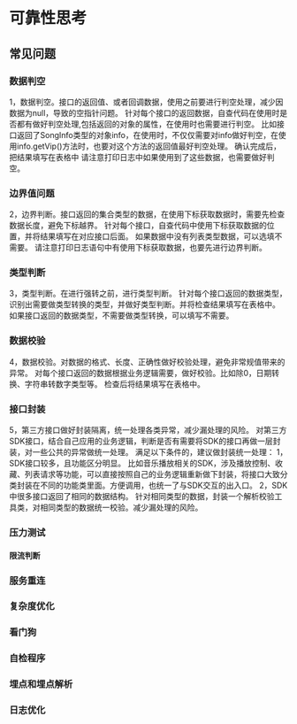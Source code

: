 # 可靠性思考

## 常见问题
### 数据判空
1，数据判空。接口的返回值、或者回调数据，使用之前要进行判空处理，减少因数据为null，导致的空指针问题。
针对每个接口的返回数据，自查代码在使用时是否都有做好判空处理,包括返回的对象的属性，在使用时也需要进行判空。
比如接口返回了SongInfo类型的对象info，在使用时，不仅仅需要对info做好判空，在使用info.getVip()方法时，也要对这个方法的返回值最好判空处理。 确认完成后，把结果填写在表格中
请注意打印日志中如果使用到了这些数据，也需要做好判空。

### 边界值问题
2，边界判断。接口返回的集合类型的数据，在使用下标获取数据时，需要先检查数据长度，避免下标越界。
针对每个接口，自查代码中使用下标获取数据的位置，并将结果填写在对应接口后面。
如果数据中没有列表类型数据，可以选填不需要。
请注意打印日志语句中有使用下标获取数据，也要先进行边界判断。

### 类型判断
3，类型判断。在进行强转之前，进行类型判断。
针对每个接口返回的数据类型，识别出需要做类型转换的类型，并做好类型判断。并将检查结果填写在表格中。
如果接口返回的数据类型，不需要做类型转换，可以填写不需要。

### 数据校验
4，数据校验。对数据的格式、长度、正确性做好校验处理，避免非常规值带来的异常。
对每个接口返回的数据根据业务逻辑需要，做好校验。比如除0，日期转换、字符串转数字类型等。
检查后将结果填写在表格中。

### 接口封装
5，第三方接口做好封装隔离，统一处理各类异常，减少漏处理的风险。
对第三方SDK接口，结合自己应用的业务逻辑，判断是否有需要将SDK的接口再做一层封装，对一些公共的异常做统一处理。
满足以下条件的，建议做封装统一处理：
1，SDK接口较多，且功能区分明显。
比如音乐播放相关的SDK，涉及播放控制、收藏、列表请求等功能，可以直接按照自己的业务逻辑重新做下封装，将接口大致分类封装在不同的功能类里面。方便调用，也统一了与SDK交互的出入口。
2，SDK中很多接口返回了相同的数据结构。
针对相同类型的数据，封装一个解析校验工具类，对相同类型的数据统一校验。减少漏处理的风险。

### 压力测试
#### 限流判断

### 服务重连

### 复杂度优化

### 看门狗

### 自检程序

### 埋点和埋点解析

### 日志优化
### 
  
